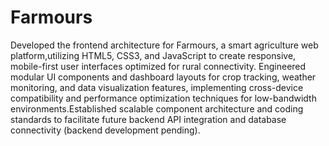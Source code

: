 # Farmours
Developed the frontend architecture for Farmours, a smart agriculture web platform,utilizing HTML5, CSS3, and JavaScript to create responsive, mobile-first user interfaces optimized for rural connectivity. Engineered modular UI components and dashboard layouts for crop tracking, weather monitoring, and data visualization features, implementing cross-device compatibility and performance optimization techniques for low-bandwidth environments.Established scalable component architecture and coding standards to facilitate future backend API integration and database connectivity (backend development pending).                    
